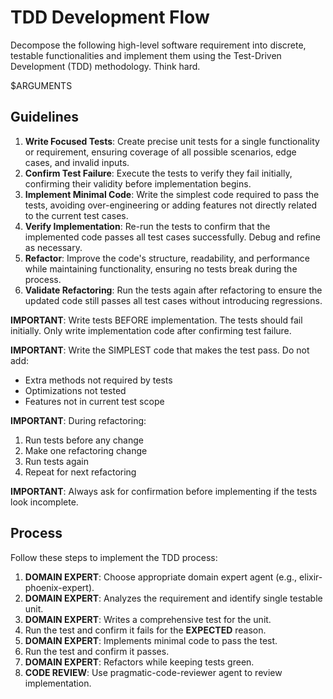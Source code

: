 # TDD Development Flow

Decompose the following high-level software requirement into discrete, testable functionalities and implement them using the Test-Driven Development (TDD) methodology. Think hard.

$ARGUMENTS

## Guidelines

1. **Write Focused Tests**: Create precise unit tests for a single functionality or requirement, ensuring coverage of all possible scenarios, edge cases, and invalid inputs.
2. **Confirm Test Failure**: Execute the tests to verify they fail initially, confirming their validity before implementation begins.
3. **Implement Minimal Code**: Write the simplest code required to pass the tests, avoiding over-engineering or adding features not directly related to the current test cases.
4. **Verify Implementation**: Re-run the tests to confirm that the implemented code passes all test cases successfully. Debug and refine as necessary.
5. **Refactor**: Improve the code's structure, readability, and performance while maintaining functionality, ensuring no tests break during the process.
6. **Validate Refactoring**: Run the tests again after refactoring to ensure the updated code still passes all test cases without introducing regressions.

**IMPORTANT**: Write tests BEFORE implementation. The tests should fail initially. Only write implementation code after confirming test failure.

**IMPORTANT**: Write the SIMPLEST code that makes the test pass. 
Do not add:
- Extra methods not required by tests
- Optimizations not tested
- Features not in current test scope

**IMPORTANT**: During refactoring:
1. Run tests before any change
2. Make one refactoring change
3. Run tests again
4. Repeat for next refactoring

**IMPORTANT**: Always ask for confirmation before implementing if the tests look incomplete.

## Process

Follow these steps to implement the TDD process:

1. **DOMAIN EXPERT**: Choose appropriate domain expert agent (e.g., elixir-phoenix-expert).
2. **DOMAIN EXPERT**: Analyzes the requirement and identify single testable unit.
3. **DOMAIN EXPERT**: Writes a comprehensive test for the unit.
4. Run the test and confirm it fails for the **EXPECTED** reason.
5. **DOMAIN EXPERT**: Implements minimal code to pass the test.
6. Run the test and confirm it passes.
7. **DOMAIN EXPERT**: Refactors while keeping tests green.
8. **CODE REVIEW**: Use pragmatic-code-reviewer agent to review implementation.
